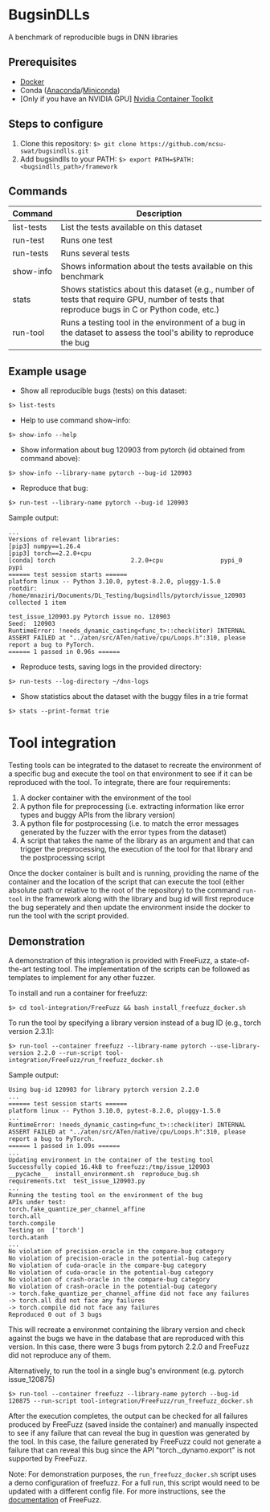 # BugsinDLLs
A benchmark of reproducible bugs in DNN libraries

## Prerequisites
- [Docker](https://docs.docker.com/engine/install/)
- Conda ([Anaconda](https://docs.anaconda.com/free/anaconda/install/index.html)/[Miniconda](https://docs.anaconda.com/free/miniconda/miniconda-install/))
- [Only if you have an NVIDIA GPU] [Nvidia Container Toolkit](https://docs.nvidia.com/datacenter/cloud-native/container-toolkit/latest/install-guide.html) 


## Steps to configure
1. Clone this repository: ```$> git clone https://github.com/ncsu-swat/bugsindlls.git```
2. Add bugsindlls to your PATH: ```$> export PATH=$PATH:<bugsindlls_path>/framework```


## Commands

| Command  | Description |
| -------- | ------- |
| list-tests  | List the tests available on this dataset |
| run-test | Runs one test |
| run-tests | Runs several tests |
| show-info | Shows information about the tests available on this benchmark |
| stats | Shows statistics about this dataset (e.g., number of tests that require GPU, number of tests that reproduce bugs in C or Python code, etc.) |
| run-tool | Runs a testing tool in the environment of a bug in the dataset to assess the tool's ability to reproduce the bug |


<!---
>>>>>>> f880b48 (organizing framework)
## How to reproduce

- Change the current directory to the specific bug's directory. For example:

```Shell
cd jax/issue_18218
```

- Execute the script "reproduce_bug.sh"

```Shell
./reproduce_bug.sh
```

- Upon successful reproduction, the test should pass. Look for "1
  passed in" towards the end of the output.
  
-->

## Example usage

- Show all reproducible bugs (tests) on this dataset: 

```Shell
$> list-tests
```

- Help to use command show-info: 

```Shell
$> show-info --help
```

- Show information about bug 120903 from pytorch (id obtained from command above): 

```Shell
$> show-info --library-name pytorch --bug-id 120903
```

- Reproduce that bug:

```Shell
$> run-test --library-name pytorch --bug-id 120903
```

Sample output:

```Shell
...
Versions of relevant libraries:
[pip3] numpy==1.26.4
[pip3] torch==2.2.0+cpu
[conda] torch                     2.2.0+cpu                pypi_0    pypi
====== test session starts ======
platform linux -- Python 3.10.0, pytest-8.2.0, pluggy-1.5.0
rootdir: /home/mnaziri/Documents/DL_Testing/bugsindlls/pytorch/issue_120903
collected 1 item                                                                            

test_issue_120903.py Pytorch issue no. 120903
Seed:  120903
RuntimeError: !needs_dynamic_casting<func_t>::check(iter) INTERNAL ASSERT FAILED at "../aten/src/ATen/native/cpu/Loops.h":310, please report a bug to PyTorch. 
====== 1 passed in 0.96s ======
```

- Reproduce tests, saving logs in the provided directory:

```Shell
$> run-tests --log-directory ~/dnn-logs
```

- Show statistics about the dataset with the buggy files in a trie format

```Shell
$> stats --print-format trie
```

# Tool integration

Testing tools can be integrated to the dataset to recreate the environment of a specific bug and execute the tool on that environment to see if it can be reproduced with the tool. To integrate, there are four requirements:

1. A docker container with the environment of the tool
2. A python file for preprocessing (i.e. extracting information like error types and buggy APIs from the library version)
3. A python file for postprocessing (i.e. to match the error messages generated by the fuzzer with the error types from the dataset)
4. A script that takes the name of the library as an argument and that can trigger the preprocessing, the execution of the tool for that library and the postprocessing script

Once the docker container is built and is running, providing the name of the container and the location of the script that can execute the tool (either absolute path or relative to the root of the repository) to the command `run-tool` in the framework along with the library and bug id will first reproduce the bug seperately and then update the environment inside the docker to run the tool with the script provided.

## Demonstration

A demonstration of this integration is provided with FreeFuzz, a state-of-the-art testing tool. The implementation of the scripts can be followed as templates to implement for any other fuzzer. 

To install and run a container for freefuzz:

```Shell
$> cd tool-integration/FreeFuzz && bash install_freefuzz_docker.sh
```

To run the tool by specifying a library version instead of a bug ID (e.g., torch version 2.3.1):

```Shell
$> run-tool --container freefuzz --library-name pytorch --use-library-version 2.2.0 --run-script tool-integration/FreeFuzz/run_freefuzz_docker.sh
```

Sample output:

```Shell
Using bug-id 120903 for library pytorch version 2.2.0
...
====== test session starts ======
platform linux -- Python 3.10.0, pytest-8.2.0, pluggy-1.5.0
...
RuntimeError: !needs_dynamic_casting<func_t>::check(iter) INTERNAL ASSERT FAILED at "../aten/src/ATen/native/cpu/Loops.h":310, please report a bug to PyTorch.
====== 1 passed in 1.09s ======
...
Updating environment in the container of the testing tool
Successfully copied 16.4kB to freefuzz:/tmp/issue_120903
__pycache__  install_environment.sh  reproduce_bug.sh  requirements.txt  test_issue_120903.py
...
Running the testing tool on the environment of the bug
APIs under test:
torch.fake_quantize_per_channel_affine
torch.all
torch.compile
Testing on  ['torch']
torch.atanh
...
No violation of precision-oracle in the compare-bug category
No violation of precision-oracle in the potential-bug category
No violation of cuda-oracle in the compare-bug category
No violation of cuda-oracle in the potential-bug category
No violation of crash-oracle in the compare-bug category
No violation of crash-oracle in the potential-bug category
-> torch.fake_quantize_per_channel_affine did not face any failures
-> torch.all did not face any failures
-> torch.compile did not face any failures
Reproduced 0 out of 3 bugs
```

This will recreate a environmet containing the library version and check against the bugs we have in the database that are reproduced with this version. In this case, there were 3 bugs from pytorch 2.2.0 and FreeFuzz did not reproduce any of them.

Alternatively, to run the tool in a single bug's environment (e.g. pytorch issue_120875)

```Shell
$> run-tool --container freefuzz --library-name pytorch --bug-id 120875 --run-script tool-integration/FreeFuzz/run_freefuzz_docker.sh
```

After the execution completes, the output can be checked for all failures produced by FreeFuzz (saved inside the container) and manually inspected to see if any failure that can reveal the bug in question was generated by the tool. In this case, the failure generated by FreeFuzz could not generate a failure that can reveal this bug since the API "torch._dynamo.export" is not supported by FreeFuzz.

Note: For demonstration purposes, the `run_freefuzz_docker.sh` script uses a demo configuration of freefuzz. For a full run, this script would need to be updated with a different config file. For more instructions, see the [documentation](https://github.com/ise-uiuc/FreeFuzz/blob/main/README.md) of FreeFuzz.